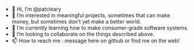 - 👋 Hi, I’m @patcleary
- 👀 I’m interested in meaningful projects, sometimes that can make money, but sometimes don't yet make a better world.
- 🌱 I’m currently learning how to make consumer-grade software systems.
- 💞️ I’m looking to collaborate on the things described above.
- 📫 How to reach me : message here on github or find me on the web!

<!---
patcleary/patcleary is a ✨ special ✨ repository because its `README.md` (this file) appears on your GitHub profile.
You can click the Preview link to take a look at your changes.
--->
